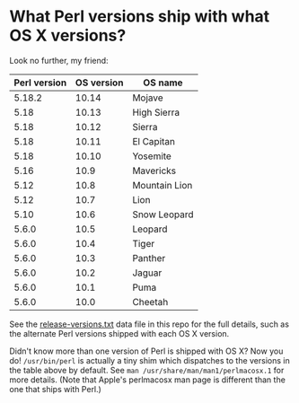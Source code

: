 # What Perl versions ship with what OS X versions?

Look no further, my friend:

Perl version | OS version | OS name      
------------ | ---------- | -------------
5.18.2       | 10.14      | Mojave
5.18         | 10.13      | High Sierra  
5.18         | 10.12      | Sierra       
5.18         | 10.11      | El Capitan   
5.18         | 10.10      | Yosemite     
5.16         | 10.9       | Mavericks    
5.12         | 10.8       | Mountain Lion
5.12         | 10.7       | Lion         
5.10         | 10.6       | Snow Leopard 
5.6.0        | 10.5       | Leopard      
5.6.0        | 10.4       | Tiger        
5.6.0        | 10.3       | Panther      
5.6.0        | 10.2       | Jaguar       
5.6.0        | 10.1       | Puma         
5.6.0        | 10.0       | Cheetah      



See the [release-versions.txt][] data file in this repo for the full details,
such as the alternate Perl versions shipped with each OS X version.

Didn't know more than one version of Perl is shipped with OS X?  Now you do!
`/usr/bin/perl` is actually a tiny shim which dispatches to the versions in the
table above by default.  See `man /usr/share/man/man1/perlmacosx.1` for more
details.  (Note that Apple's perlmacosx man page is different than the one that
ships with Perl.)

[release-versions.txt]: https://github.com/tsibley/apple-perl-versions/blob/master/release-versions.txt

